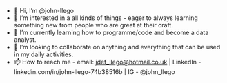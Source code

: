 - 👋 Hi, I’m @john-llego
- 👀 I’m interested in a all kinds of things -  eager to always learning something new from people who are great at their craft.
- 🌱 I’m currently learning how to programme/code and become a data analyst.
- 💞️ I’m looking to collaborate on anything and everything that can be used in my daily activities.
- 📫 How to reach me - email: jdef_llego@hotmail.co.uk | LinkedIn - linkedin.com/in/john-llego-74b38516b | IG - @john_llego


<!---
john-llego/john-llego is a ✨ special ✨ repository because its `README.md` (this file) appears on your GitHub profile.
You can click the Preview link to take a look at your changes.
--->
